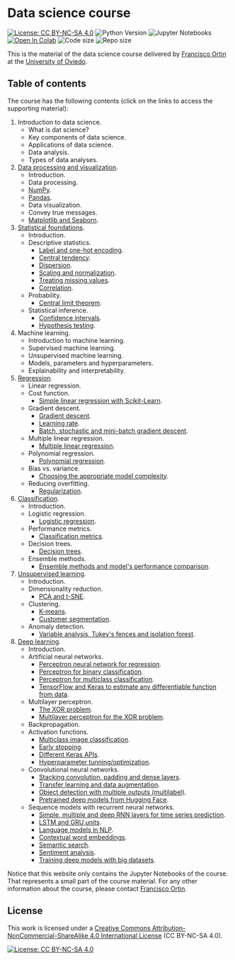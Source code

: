 # Data science course

[![License: CC BY-NC-SA 4.0](https://img.shields.io/badge/License-CC%20BY--NC--SA%204.0-lightgrey.svg)](https://creativecommons.org/licenses/by-nc-sa/4.0/)
![Python Version](https://img.shields.io/badge/python-3.11%2B-blue)
![Jupyter Notebooks](https://img.shields.io/badge/Jupyter-Notebook-orange)
[![Open In Colab](https://colab.research.google.com/assets/colab-badge.svg)]()
<img alt="Code size" src="https://img.shields.io/github/languages/code-size/francisco-ortin/data-science-course">
<img alt="Repo size" src="https://img.shields.io/github/repo-size/francisco-ortin/data-science-course">

This is the material of the data science course delivered by [Francisco Ortin](https://www.reflection.uniovi.es/ortin/) 
at the [University of Oviedo](https://www.uniovi.es).

## Table of contents

The course has the following contents (click on the links to access the supporting material):

1. Introduction to data science.
   - What is dat science?
   - Key components of data science.
   - Applications of data science.
   - Data analysis.
   - Types of data analyses.
2. [Data processing and visualization](data-proc-visual).
   - Introduction.
   - Data processing.
   - [NumPy](data-proc-visual/numpy.ipynb).
   - [Pandas](data-proc-visual/pandas.ipynb).
   - Data visualization.
   - Convey true messages.
   - [Matplotlib and Seaborn](data-proc-visual/visualization.ipynb).
3. [Statistical foundations](statistics).
   - Introduction.
   - Descriptive statistics.
     - [Label and one-hot encoding](statistics/encoding.ipynb).
     - [Central tendency](statistics/central.ipynb).
     - [Dispersion](statistics/dispersion.ipynb).
     - [Scaling and normalization](statistics/scaling_normalization.ipynb).
     - [Treating missing values](statistics/missing.ipynb).
     - [Correlation](statistics/correlation.ipynb).
   - Probability.
     - [Central limit theorem](statistics/central_limit.ipynb).
   - Statistical inference.
     - [Confidence intervals](statistics/confidence_intervals.ipynb).
     - [Hypothesis testing](statistics/hypothesis.ipynb).
4. Machine learning.
    - Introduction to machine learning.
    - Supervised machine learning.
    - Unsupervised machine learning.
    - Models, parameters and hyperparameters.
    - Explainability and interpretability.
5. [Regression](regression).
    - Linear regression.
    - Cost function.
      - [Simple linear regression with Scikit-Learn](regression/linear_regression.ipynb).
    - Gradient descent.
      - [Gradient descent](regression/gradient_descent.ipynb).
      - [Learning rate](regression/learning_rate.ipynb).
      - [Batch, stochastic and mini-batch gradient descent](regression/mini_batch.ipynb).
    - Multiple linear regression.
      - [Multiple linear regression](regression/multiple_linear_regression.ipynb).
    - Polynomial regression.
      - [Polynomial regression](regression/polynomial_regression.ipynb).
    - Bias vs. variance.
      - [Choosing the appropriate model complexity](regression/validation.ipynb).
    - Reducing overfitting.
      - [Regularization](regression/regularization.ipynb).
7. [Classification](classification).
    - Introduction.
    - Logistic regression.
      - [Logistic regression](classification/logistic.ipynb).
    - Performance metrics.
      - [Classification metrics](classification/metrics.ipynb).
    - Decision trees.
      - [Decision trees](classification/decision_tree.ipynb).
    - Ensemble methods.
      - [Ensemble methods and model's performance comparison](classification/ensemble.ipynb).
7. [Unsupervised learning](unsupervised).
   - Introduction.
   - Dimensionality reduction.
     - [PCA and t-SNE](unsupervised/pca.ipynb).
   - Clustering.
     - [K-means](unsupervised/k_means.ipynb).
     - [Customer segmentation](unsupervised/customers.ipynb).
   - Anomaly detection.
     - [Variable analysis, Tukey's fences and isolation forest](unsupervised/anomaly.ipynb).
8. [Deep learning](deep-learning).
   - Introduction.
   - Artificial neural networks.
     - [Perceptron neural network for regression](deep-learning/anns/iris_regression.ipynb).
     - [Perceptron for binary classification](deep-learning/anns/iris_single_classifier.ipynb).
     - [Perceptron for multiclass classification](deep-learning/anns/iris_multiple_classifier.ipynb).
     - [TensorFlow and Keras to estimate any differentiable function from data](deep-learning/anns/function_estimation.ipynb).
   - Multilayer perceptron.
     - [The XOR problem](deep-learning/mlp/xor_perceptron.ipynb).
     - [Multilayer perceptron for the XOR problem](deep-learning/mlp/xor_mlp.ipynb).
   - Backpropagation.
   - Activation functions.
     - [Multiclass image classification](deep-learning/activation/image_classifier.ipynb). 
     - [Early stopping](deep-learning/activation/early_stopping.ipynb). 
     - [Different Keras APIs](deep-learning/activation/regression.ipynb). 
     - [Hyperparameter tunning/optimization](deep-learning/activation/hyperparameter.ipynb). 
   - Convolutional neural networks.
     - [Stacking convolution, padding and dense layers](deep-learning/cnn/cnn_architecture.ipynb). 
     - [Transfer learning and data augmentation](deep-learning/cnn/transfer_learning.ipynb). 
     - [Object detection with multiple outputs (multilabel)](deep-learning/cnn/object_detection.ipynb). 
     - [Pretrained deep models from Hugging Face](deep-learning/cnn/hugging_face.ipynb). 
   - Sequence models with recurrent neural networks.
     - [Simple, multiple and deep RNN layers for time series prediction](deep-learning/rnn/simple_rnn.ipynb). 
     - [LSTM and GRU units](deep-learning/rnn/lstm_gru_old.ipynb).
     - [Language models in NLP](deep-learning/rnn/language_model.ipynb).
     - [Contextual word embeddings](deep-learning/rnn/embeddings.ipynb).
     - [Semantic search](deep-learning/rnn/semantic_search.ipynb).
     - [Sentiment analysis](deep-learning/rnn/sentiment.ipynb).
     - [Training deep models with big datasets](deep-learning/rnn/lazy.ipynb).


Notice that this website only contains the Jupyter Notebooks of the course. That represents a small part of the course material. For any other information about the course, please contact [Francisco Ortin](https://www.reflection.uniovi.es/ortin/).

## License

This work is licensed under a [Creative Commons Attribution-NonCommercial-ShareAlike 4.0 International License](LICENSE) (CC BY-NC-SA 4.0).

[![License: CC BY-NC-SA 4.0](https://mirrors.creativecommons.org/presskit/buttons/88x31/svg/by-nc-sa.svg)](LICENSE)
